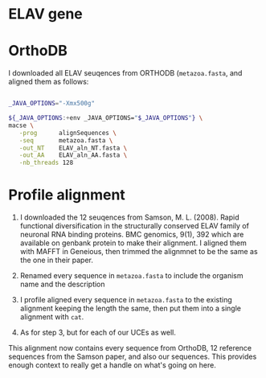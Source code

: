 # ELAV gene

# OrthoDB

I downloaded all ELAV seuqences from ORTHODB (`metazoa.fasta`, and aligned them as follows:


```bash

_JAVA_OPTIONS="-Xmx500g"

${_JAVA_OPTIONS:+env _JAVA_OPTIONS="$_JAVA_OPTIONS"} \
macse \
   -prog      alignSequences \
   -seq       metazoa.fasta \
   -out_NT    ELAV_aln_NT.fasta \
   -out_AA    ELAV_aln_AA.fasta \
   -nb_threads 128
```








# Profile alignment

1. I downloaded the 12 seuqences from Samson, M. L. (2008). Rapid functional diversification in the structurally conserved ELAV family of neuronal RNA binding proteins. BMC genomics, 9(1), 392 which are available on genbank protein to make their alignment. I aligned them with MAFFT in Geneious, then trimmed the alignmnet to be the same as the one in their paper.

2. Renamed every sequence in `metazoa.fasta` to include the organism name and the description

3. I profile aligned every sequence in `metazoa.fasta` to the existing alignment keeping the length the same, then put them into a single alignment with `cat`.

4. As for step 3, but for each of our UCEs as well. 


This alignment now contains every sequence from OrthoDB, 12 reference sequences from the Samson paper, and also our sequences. This provides enough context to really get a handle on what's going on here.